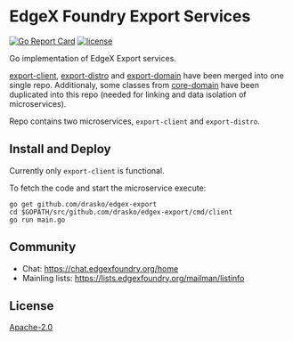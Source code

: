 # EdgeX Foundry Export Services
[![Go Report Card](https://goreportcard.com/badge/github.com/drasko/edgex-export)](https://goreportcard.com/report/github.com/drasko/edgex-export)
[![license](https://img.shields.io/badge/license-Apache%20v2.0-blue.svg)](LICENSE)

Go implementation of EdgeX Export services.

[export-client](https://github.com/edgexfoundry/export-client),
[export-distro](https://github.com/edgexfoundry/export-distro) and
[export-domain](https://github.com/edgexfoundry/export-domain) have been merged
into one single repo. Additionaly, some classes from
[core-domain](https://github.com/edgexfoundry/core-domain) have been duplicated
into this repo (needed for linking and data isolation of microservices).

Repo contains two microservices, `export-client` and `export-distro`.

## Install and Deploy

Currently only `export-client` is functional.

To fetch the code and start the microservice execute:

```
go get github.com/drasko/edgex-export
cd $GOPATH/src/github.com/drasko/edgex-export/cmd/client
go run main.go
```
## Community
- Chat: https://chat.edgexfoundry.org/home
- Mainling lists: https://lists.edgexfoundry.org/mailman/listinfo

## License
[Apache-2.0](LICENSE)
